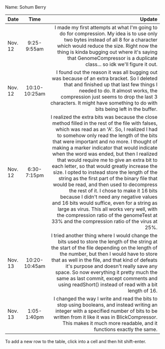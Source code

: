 Name: Sohum Berry

| Date    |     Time      |                                                                                                                                                                                                                                                                                                                                                                                                                                                                                                                                                                                                                                                                                                                                                                                                                                                              Update |
|:--------|:-------------:|--------------------------------------------------------------------------------------------------------------------------------------------------------------------------------------------------------------------------------------------------------------------------------------------------------------------------------------------------------------------------------------------------------------------------------------------------------------------------------------------------------------------------------------------------------------------------------------------------------------------------------------------------------------------------------------------------------------------------------------------------------------------------------------------------------------------------------------------------------------------:|
| Nov. 12 |  9:25-9:55am  |                                                                                                                                                                                                                                                                                                                                                                                                                                                                                                                                                               I made my first attempts at what I'm going to do for compression. My idea is to use only two bytes instead of all 8 for a character which would reduce the size. Right now the thing is kinda bugging out where it's saying that GenomeCompressor is a duplicate class... so idk we'll figure it out. |
| Nov. 12 | 10:10-10:25am |                                                                                                                                                                                                                                                                                                                                                                                                                                                                                                                                                                  I found out the reason it was all bugging out was because of an extra bracket. So I deleted that and finished up that last few things I needed to do. It almost works, the compression just seems to drop the last 3 characters. It might have something to do with bits being left in the buffer. |
| Nov. 12 |  6:30-7:15pm  | I realized the extra bits was because the close method filled in the rest of the file with falses, which was read as an 'A'. So, I realized I had to somehow only read the length of the bits that were important and no more. I thought of making a marker indicator that would indicate when the word was ended, but then I realized that would require me to give an extra bit to each letter, so that would greatly increase the size. I opted to instead store the length of the string as the first part of the binary file that would be read, and then used to decompress the rest of it. I chose to make it 16 bits because I didn't need any negative values and 16 bits would suffice, even for a string as large as virus. This all works very well, with the compression ratio of the genomeTest at 33% and the compression ratio of the virus at 25%. |
| Nov. 13 | 10:20-10:45am |                                                                                                                                                                                                                                                                                                                                                                                                                               I tried another thing where I would change the bits used to store the length of the string at the start of the file depending on the length of the number, but then I would have to store that as well in the file, and that kind of defeats it's purpose and doesn't really save any space. So now everything it pretty much the same as last commit, except comments and using readShort() instead of read with a bit length of 16. |
| Nov. 13 |  1:05-1:40pm  |                                                                                                                                                                                                                                                                                                                                                                                                                                                                                                                                                                                                       I changed the way I write and read the bits to stop using booleans, and instead writing an integer with a specified number of bits to be written from it like it was in BlickCompressor. This makes it much more readable, and it functions exactly the same. |


To add a new row to the table, click into a cell and then hit shift-enter.